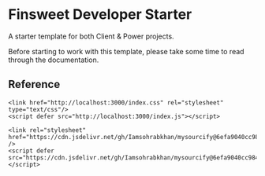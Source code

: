 # Finsweet Developer Starter

A starter template for both Client & Power projects.

Before starting to work with this template, please take some time to read through the documentation.

## Reference

```
<link href="http://localhost:3000/index.css" rel="stylesheet" type="text/css"/>
<script defer src="http://localhost:3000/index.js"></script>
```

```
<link rel="stylesheet" href="https://cdn.jsdelivr.net/gh/Iamsohrabkhan/mysourcify@6efa9040cc98471360d35503694f1092cb046548/dist/index.css" />
<script defer src="https://cdn.jsdelivr.net/gh/Iamsohrabkhan/mysourcify@6efa9040cc98471360d35503694f1092cb046548/dist/index.js"></script>

```
